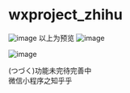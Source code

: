 # wxproject_zhihu
![image](https://github.com/suedar/wxproject_zhihu/raw/master/gif/Gif.gif)
以上为预览
![image](https://github.com/suedar/wxproject_zhihu/raw/master/gif/3.gif)

![image](https://github.com/suedar/wxproject_zhihu/raw/master/gif/4.gif)

 (つづく)功能未完待完善中<br>
微信小程序之知乎乎
